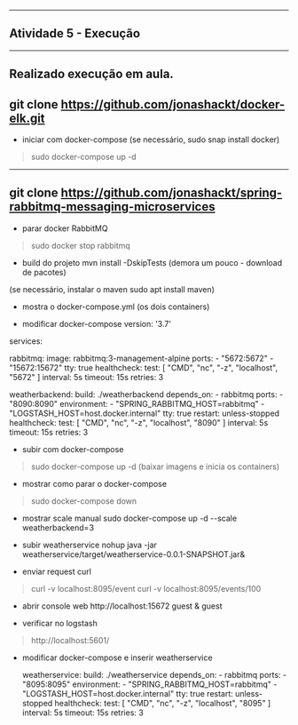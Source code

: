 ----------------------------------------------------------
Atividade 5 - Execução
----------------------------------------------------------
----------------------------------------------------------
Realizado execução em aula.
----------------------------------------------------------
git clone https://github.com/jonashackt/docker-elk.git
----------------------------------------------------------

- iniciar com docker-compose
(se necessário, sudo snap install docker)
> sudo docker-compose up -d
----------------------------------------------------------
git clone https://github.com/jonashackt/spring-rabbitmq-messaging-microservices
----------------------------------------------------------

- parar docker RabbitMQ
> sudo docker stop rabbitmq

- build do projeto
mvn install -DskipTests (demora um pouco - download de pacotes)

(se necessário, instalar o maven sudo apt install maven)

- mostra o docker-compose.yml (os dois containers)

- modificar docker-compose
version: '3.7'

services:

  rabbitmq:
    image: rabbitmq:3-management-alpine
    ports:
      - "5672:5672"
      - "15672:15672"
    tty:
      true
    healthcheck:
      test: [ "CMD", "nc", "-z", "localhost", "5672" ]
      interval: 5s
      timeout: 15s
      retries: 3

  weatherbackend:
    build: ./weatherbackend
    depends_on:
      - rabbitmq
    ports:
      - "8090:8090"
    environment:
      - "SPRING_RABBITMQ_HOST=rabbitmq"
      - "LOGSTASH_HOST=host.docker.internal"
    tty:
      true
    restart:
      unless-stopped
    healthcheck:
      test: [ "CMD", "nc", "-z", "localhost", "8090" ]
      interval: 5s
      timeout: 15s
      retries: 3


- subir com docker-compose
> sudo docker-compose up -d (baixar imagens e inicia os containers)

- mostrar como parar o docker-compose 
> sudo docker-compose down

- mostrar scale manual
sudo docker-compose up -d --scale weatherbackend=3

- subir weatherservice
nohup java -jar weatherservice/target/weatherservice-0.0.1-SNAPSHOT.jar&

- enviar request curl
> curl -v localhost:8095/event
> curl -v localhost:8095/events/100

- abrir console web
http://localhost:15672
guest & guest

- verificar no logstash
> http://localhost:5601/

- modificar docker-compose e inserir weatherservice

  weatherservice:
    build: ./weatherservice
    depends_on:
      - rabbitmq
    ports:
      - "8095:8095"
    environment:
      - "SPRING_RABBITMQ_HOST=rabbitmq"
      - "LOGSTASH_HOST=host.docker.internal"
    tty:
      true
    restart:
      unless-stopped
    healthcheck:
      test: [ "CMD", "nc", "-z", "localhost", "8095" ]
      interval: 5s
      timeout: 15s
      retries: 3